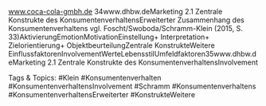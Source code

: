 www.coca-cola-gmbh.de
34www.dhbw.deMarketing
2.1 Zentrale Konstrukte des KonsumentenverhaltensErweiterter Zusammenhang des Konsumentenverhaltens
vgl. Foscht/Swoboda/Schramm-Klein (2015, S. 33)AktivierungEmotionMotivationEinstellung+ Interpretation+ Zielorientierung+ ObjektbeurteilungZentrale KonstrukteWeitere EinflussfaktorenInvolvementWerteLebensstilUmfeldfaktoren35www.dhbw.deMarketing
2.1 Zentrale Konstrukte des KonsumentenverhaltensInvolvement

   Tags & Topics:
   #Klein
   #Konsumentenverhalten
   #KonsumentenverhaltensInvolvement
   #Schramm
   #Konsumentenverhaltens
   #KonsumentenverhaltensErweiterter
   #KonstrukteWeitere